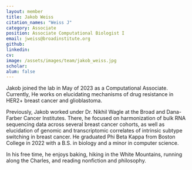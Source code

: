 ```yaml
---
layout: member
title: Jakob Weiss
citation_names: "Weiss J"
category: Associate
position: Associate Computational Biologist I
email: jweiss@broadinstitute.org
github: 
linkedin: 
cv: 
image: /assets/images/team/jakob_weiss.jpg
scholar: 
alum: false
---
```


Jakob joined the lab in May of 2023 as a Computational Associate. Currently, He works on elucidating mechanisms of drug resistance in HER2+ breast cancer and glioblastoma.

Previously, Jakob worked under Dr. Nikhil Wagle at the Broad and Dana-Farber Cancer Institutes. There, he focused on harmonization of bulk RNA sequencing data across several breast cancer cohorts, as well as elucidation of genomic and transcriptomic correlates of intrinsic subtype switching in breast cancer. He graduated Phi Beta Kappa from Boston College in 2022 with a B.S. in biology and a minor in computer science.

In his free time, he enjoys baking, hiking in the White Mountains, running along the Charles, and reading nonfiction and philosophy.
